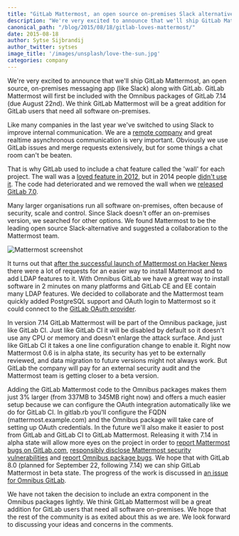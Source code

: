 ```yaml
---
title: "GitLab Mattermost, an open source on-premises Slack alternative"
description: "We're very excited to announce that we'll ship GitLab Mattermost, an open source, on-premises messaging app (like Slack) along with GitLab."
canonical_path: "/blog/2015/08/18/gitlab-loves-mattermost/"
date: 2015-08-18
author: Sytse Sijbrandij
author_twitter: sytses
image_title: '/images/unsplash/love-the-sun.jpg'
categories: company
---
```


We're very excited to announce that we'll ship GitLab Mattermost, an open source, on-premises messaging app (like Slack) along with GitLab.
GitLab Mattermost will first be included with the Omnibus packages of GitLab 7.14 (due August 22nd).
We think GitLab Mattermost will be a great addition for GitLab users that need all software on-premises.

<!-- more -->

Like many companies in the last year we've switched to using Slack to improve internal communication.
We are a [remote company](/blog/2014/07/03/how-gitlab-works-remotely/) and great realtime asynchronous communication is very important.
Obviously we use GitLab issues and merge requests extensively, but for some things a chat room can't be beaten.

That is why GitLab used to include a chat feature called the 'wall' for each project.
The wall was a [loved feature in 2012](https://twitter.com/gitlab/status/274128115318550531), but in 2014 people [didn't use it](https://twitter.com/gitlab/status/478990520505888769).
The code had deteriorated and we removed the wall when we [released GitLab 7.0](/releases/2014/06/22/gitlab-7-dot-0-released/).

Many larger organisations run all software on-premises, often because of security, scale and control.
Since Slack doesn't offer an on-premises version, we searched for other options.
We found Mattermost to be the leading open source Slack-alternative and suggested a collaboration to the Mattermost team.

![Mattermost screenshot](/images/mattermost/mattermost.png)

It turns out that [after the successful launch of Mattermost on Hacker News](https://news.ycombinator.com/item?id=9770322) there were a lot of requests for an easier way to install Mattermost and to add LDAP features to it.
With Omnibus GitLab we have a great way to install software in 2 minutes on many platforms and GitLab CE and EE contain many LDAP features.
We decided to collaborate and the Mattermost team quickly added PostgreSQL support and OAuth login to Mattermost so it could connect to the [GitLab OAuth provider](http://doc.gitlab.com/ce/integration/oauth_provider.html).

In version 7.14 GitLab Mattermost will be part of the Omnibus package, just like GitLab CI.
Just like GitLab CI it will be disabled by default so it doesn't use any CPU or memory and doesn't enlarge the attack surface.
And just like GitLab CI it takes a one line configuration change to enable it.
Right now Mattermost 0.6 is in alpha state, its security has yet to be externally reviewed, and data migration to future versions might not always work.
But GitLab the company will pay for an external security audit and the Mattermost team is getting closer to a beta version.

Adding the GitLab Mattermost code to the Omnibus packages makes them just 3% larger (from 337MB to 345MB right now) and offers a much easier setup because we can configure the OAuth integration automatically like we do for GitLab CI.
In gitlab.rb you'll configure the FQDN (mattermost.example.com) and the Omnibus package will take care of setting up OAuth credentials. In the future we'll also make it easier to post from GitLab and GitLab CI to GitLab Mattermost.
Releasing it with 7.14 in alpha state will allow more eyes on the project in order to [report Mattermost bugs on GitLab.com](https://gitlab.com/gitlab-org/gitlab-mattermost), [responsibly disclose Mattermost security vulnerabilities](http://www.mattermost.org/responsible-disclosure-policy/) and [report Omnibus package bugs](https://gitlab.com/gitlab-org/omnibus-gitlab/issues).
We hope that with GitLab 8.0 (planned for September 22, following 7.14) we can ship GitLab Mattermost in beta state.
The progress of the work is discussed in [an issue for Omnibus GitLab](https://gitlab.com/gitlab-org/omnibus-gitlab/issues/654).

We have not taken the decision to include an extra component in the Omnibus packages lightly.
We think GitLab Mattermost will be a great addition for GitLab users that need all software on-premises.
We hope that the rest of the community is as exited about this as we are.
We look forward to discussing your ideas and concerns in the comments.
